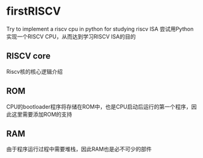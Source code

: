 # firstRISCV
Try to implement a riscv cpu in python for studying riscv ISA
尝试用Python实现一个RISCV CPU，从而达到学习RISCV ISA的目的

## RISCV core
Riscv核的核心逻辑介绍

## ROM
CPU的bootloader程序将存储在ROM中，也是CPU启动后运行的第一个程序，因此这里需要添加ROM的支持

## RAM
由于程序运行过程中需要堆栈，因此RAM也是必不可少的部件


